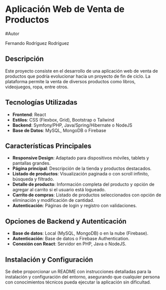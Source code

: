 # Aplicación Web de Venta de Productos

#Autor

Fernando Rodríguez Rodríguez

## Descripción
Este proyecto consiste en el desarrollo de una aplicación web de venta de productos que podría evolucionar hacia un proyecto de fin de ciclo. La plataforma permite la venta de diversos productos como libros, videojuegos, ropa, entre otros.

## Tecnologías Utilizadas
- **Frontend**: React
- **Estilos**: CSS (Flexbox, Grid), Bootstrap o Tailwind
- **Backend**: Symfony/PHP, Java/Spring/Hibernate o NodeJS
- **Base de Datos**: MySQL, MongoDB o Firebase

## Características Principales
- **Responsive Design**: Adaptado para dispositivos móviles, tablets y pantallas grandes.
- **Página principal**: Descripción de la tienda y productos destacados.
- **Listado de productos**: Visualización paginada o con scroll infinito, búsqueda y filtrado.
- **Detalle de producto**: Información completa del producto y opción de agregar al carrito si el usuario está logueado.
- **Carrito de compras**: Listado de productos seleccionados con opción de eliminación y modificación de cantidad.
- **Autenticación**: Páginas de login y registro con validaciones.

## Opciones de Backend y Autenticación
- **Base de datos**: Local (MySQL, MongoDB) o en la nube (Firebase).
- **Autenticación**: Base de datos o Firebase Authentication.
- **Conexión con React**: Servidor en PHP, Java o NodeJS.

## Instalación y Configuración
Se debe proporcionar un README con instrucciones detalladas para la instalación y configuración del entorno, asegurando que cualquier persona con conocimientos técnicos pueda ejecutar la aplicación sin dificultad.

